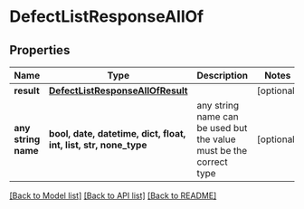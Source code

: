 # DefectListResponseAllOf


## Properties
Name | Type | Description | Notes
------------ | ------------- | ------------- | -------------
**result** | [**DefectListResponseAllOfResult**](DefectListResponseAllOfResult.md) |  | [optional] 
**any string name** | **bool, date, datetime, dict, float, int, list, str, none_type** | any string name can be used but the value must be the correct type | [optional]

[[Back to Model list]](../README.md#documentation-for-models) [[Back to API list]](../README.md#documentation-for-api-endpoints) [[Back to README]](../README.md)


